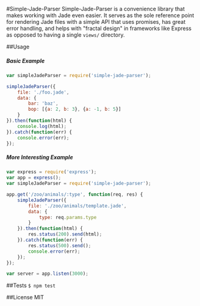 #Simple-Jade-Parser
Simple-Jade-Parser is a convenience library that makes working with Jade even easier. It serves as the sole reference point for rendering Jade files with a simple API that uses promises, has great error handling, and helps with "fractal design" in frameworks like Express as opposed to having a single `views/` directory.

##Usage

##### Basic Example
```javascript
var simpleJadeParser = require('simple-jade-parser');

simpleJadeParser({
    file: './foo.jade',
    data: {
        bar: 'baz',
        bop: [{a: 2, b: 3}, {a: -1, b: 5}]
    }
}).then(function(html) {
    console.log(html);
}).catch(function(err) {
    console.error(err);
});
```

##### More Interesting Example
```javascript
var express = require('express');
var app = express();
var simpleJadeParser = require('simple-jade-parser');

app.get('/zoo/animals/:type', function(req, res) {
    simpleJadeParser({
        file: './zoo/animals/template.jade',
        data: {
            type: req.params.type
        }
    }).then(function(html) {
        res.status(200).send(html);
    }).catch(function(err) {
        res.status(500).send();
        console.error(err);
    });
});

var server = app.listen(3000);
```

##Tests
```$ npm test```

##License
MIT